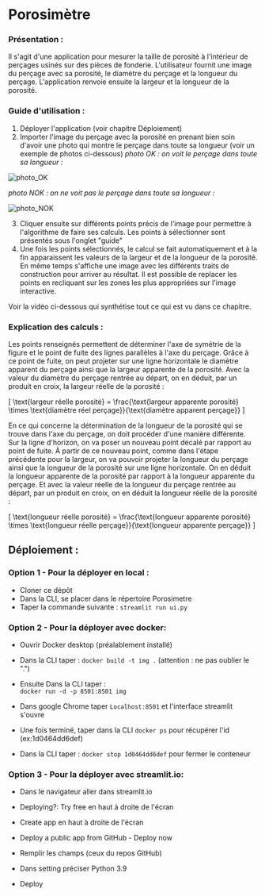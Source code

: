 # Porosimètre

### Présentation :
Il s'agit d'une application pour mesurer la taille de porosité à l'intérieur de perçages usinés sur des pièces de fonderie. L'utilisateur fournit une image du perçage avec sa porosité, le diamètre du perçage et la longueur du perçage. L'application renvoie ensuite la largeur et la longueur de la porosité.

### Guide d'utilisation :
1. Déployer l'application (voir chapitre Déploiement)
2. Importer l'image du perçage avec la porosité en prenant bien soin d'avoir une photo qui montre le perçage dans toute sa longueur (voir un exemple de photos ci-dessous)
_photo OK : on voit le perçage dans toute sa longueur :_

![photo_OK](/data/perçage_OK.png)

_photo NOK : on ne voit pas le perçage dans toute sa longueur :_

![photo_NOK](/data/perçage_NOK.png)

3. Cliquer ensuite sur différents points précis de l'image pour permettre à l'algorithme de faire ses calculs. Les points à sélectionner sont présentés sous l'onglet "guide"
4. Une fois les points sélectionnés, le calcul se fait automatiquement et à la fin apparaissent les valeurs de la largeur et de la longueur de la porosité. En même temps s'affiche une image avec les différents traits de construction pour arriver au résultat. Il est possible de replacer les points en recliquant sur les zones les plus appropriées sur l'image interactive.

Voir la vidéo ci-dessous qui synthétise tout ce qui est vu dans ce chapitre.

### Explication des calculs :
Les points renseignés permettent de déterminer l'axe de symétrie de la figure et le point de fuite des lignes parallèles à l'axe du perçage. Grâce à ce point de fuite, on peut projeter sur une ligne horizontale le diamètre apparent du perçage ainsi que la largeur apparente de la porosité. Avec la valeur du diamètre du perçage rentrée au départ, on en déduit, par un produit en croix, la largeur réelle de la porosité :

\[ \text{largeur réelle porosité} = \frac{\text{largeur apparente porosité} \times \text{diamètre réel perçage}}{\text{diamètre apparent perçage}} \]

En ce qui concerne la détermination de la longueur de la porosité qui se trouve dans l'axe du perçage, on doit procéder d'une manière différente. Sur la ligne d'horizon, on va poser un nouveau point décalé par rapport au point de fuite. À partir de ce nouveau point, comme dans l'étape précédente pour la largeur, on va pouvoir projeter la longueur du perçage ainsi que la longueur de la porosité sur une ligne horizontale. On en déduit la longueur apparente de la porosité par rapport à la longueur apparente du perçage. Et avec la valeur réelle de la longueur du perçage rentrée au départ, par un produit en croix, on en déduit la longueur réelle de la porosité :

\[ \text{longueur réelle porosité} = \frac{\text{longueur apparente porosité} \times \text{longueur réelle perçage}}{\text{longueur apparente perçage}} \]

## Déploiement :

### Option 1 - Pour la déployer en local :
- Cloner ce dépôt
- Dans la CLI, se placer dans le répertoire Porosimetre
- Taper la commande suivante :
  ```streamlit run ui.py```

### Option 2 - Pour la déployer avec docker:
- Ouvrir Docker desktop (préalablement installé)
- Dans la CLI taper :
  ```docker build -t img .```
(attention : ne pas oublier le ".")

- Ensuite Dans la CLI taper :  
```docker run -d -p 8501:8501 img```
- Dans google Chrome taper 
  ```Localhost:8501```
et l'interface streamlit s'ouvre

- Une fois terminé, taper dans la CLI 
  ```docker ps```
pour récupérer l'id (ex:1d0464dd6def)

- Dans la CLI taper : 
  ```docker stop 1d0464dd6def```
pour fermer le conteneur

### Option 3 - Pour la déployer avec streamlit.io:

- Dans le navigateur aller dans streamlit.io

- Deploying?: Try free en haut à droite de l'écran

- Create app en haut à droite de l'écran

- Deploy a public app from GitHub - Deploy now

- Remplir les champs (ceux du repos GitHub)

- Dans setting préciser Python 3.9

- Deploy